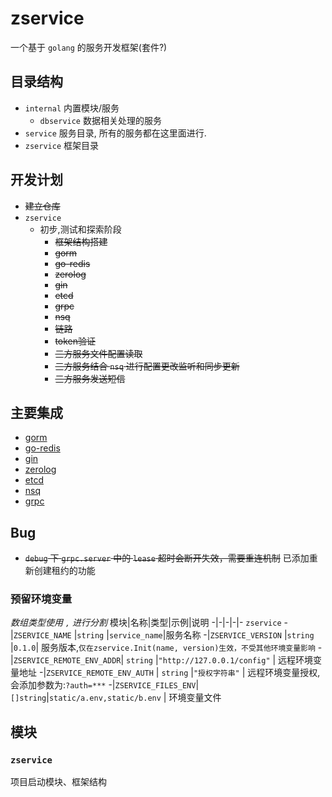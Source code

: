 # zservice
一个基于 `golang` 的服务开发框架(套件?)

## 目录结构
- `internal` 内置模块/服务
    - `dbservice` 数据相关处理的服务
- `service` 服务目录, 所有的服务都在这里面进行.
- `zservice` 框架目录

## 开发计划
- ~~建立仓库~~
- `zservice`
    - 初步,测试和探索阶段
        - ~~框架结构搭建~~
        - ~~gorm~~
        - ~~go-redis~~
        - ~~zerolog~~
        - ~~gin~~
        - ~~etcd~~
        - ~~grpc~~
        - ~~nsq~~
        - ~~链路~~
        - ~~token验证~~
        - ~~三方服务文件配置读取~~
        - ~~三方服务结合 `nsq` 进行配置更改监听和同步更新~~
        - ~~三方服务发送短信~~

## 主要集成
- [gorm](https://gorm.io)
- [go-redis](https://redis.uptrace.dev)
- [gin](https://gin-gonic.com)
- [zerolog](https://github.com/rs/zerolog)
- [etcd](https://etcd.io)
- [nsq](https://nsq.io)
- [grpc](https://grpc.io)

## Bug
- ~~`debug` 下 `grpc.server` 中的 `lease` 超时会断开失效，需要重连机制~~ 已添加重新创建租约的功能

### 预留环境变量
*数组类型使用 `,` 进行分割*
模块|名称|类型|示例|说明
-|-|-|-|-
`zservice`
-|`ZSERVICE_NAME`       |`string` |`service_name`|服务名称
-|`ZSERVICE_VERSION`    |`string` |`0.1.0`| 服务版本,`仅在zservice.Init(name, version)生效，不受其他环境变量影响`
-|`ZSERVICE_REMOTE_ENV_ADDR`| `string` |`"http://127.0.0.1/config"` | 远程环境变量地址
-|`ZSERVICE_REMOTE_ENV_AUTH` | `string` |`"授权字符串"` | 远程环境变量授权, 会添加参数为:`?auth=***`
-|`ZSERVICE_FILES_ENV`|`[]string`|`static/a.env,static/b.env` | 环境变量文件

## 模块
### `zservice`
项目启动模块、框架结构